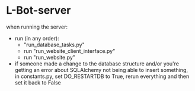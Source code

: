 # L-Bot-server

when running the server:
- run (in any order):
  - "run_database_tasks.py"
  - run "run_website_client_interface.py"
  - run "run_website.py"
- if someone made a change to the database structure and/or you're getting an error about SQLAlchemy not being able to insert something, in constants.py, set DO_RESTARTDB to True, rerun everything and then set it back to False